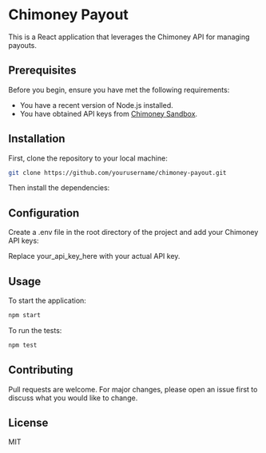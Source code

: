 # Chimoney Payout

This is a React application that leverages the Chimoney API for managing payouts. 

## Prerequisites

Before you begin, ensure you have met the following requirements:

* You have a recent version of Node.js installed.
* You have obtained API keys from [Chimoney Sandbox](https://sandbox.chimoney.io/).

## Installation

First, clone the repository to your local machine:

```bash
git clone https://github.com/yourusername/chimoney-payout.git
```
Then install the dependencies:

## Configuration
Create a .env file in the root directory of the project and add your Chimoney API keys:

Replace your_api_key_here with your actual API key.

## Usage
To start the application:

```bash
npm start
```

To run the tests:

```bash
npm test
```
## Contributing
Pull requests are welcome. For major changes, please open an issue first to discuss what you would like to change.

## License
MIT

```
